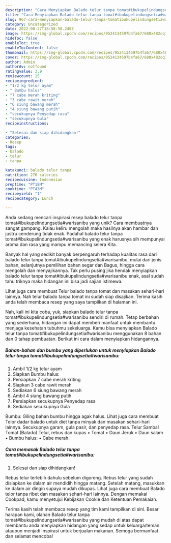 ```yaml
---
description: "Cara Menyiapkan Balado telur tanpa tomat#ibukupelindungsetia#warisanibu yang Mantap"
title: "Cara Menyiapkan Balado telur tanpa tomat#ibukupelindungsetia#warisanibu yang Mantap"
slug: 967-cara-menyiapkan-balado-telur-tanpa-tomatibukupelindungsetiawarisanibu-yang-mantap
category: Uncategorized
date: 2022-08-27T18:58:58.240Z
image: https://img-global.cpcdn.com/recipes/9524134597b4fa67/680x482cq70/balado-telur-tanpa-tomatibukupelindungsetiawarisanibu-foto-resep-utama.jpg
hideToc: false
enableToc: true
enableTocContent: false
thumbnail: https://img-global.cpcdn.com/recipes/9524134597b4fa67/680x482cq70/balado-telur-tanpa-tomatibukupelindungsetiawarisanibu-foto-resep-utama.jpg
cover: https://img-global.cpcdn.com/recipes/9524134597b4fa67/680x482cq70/balado-telur-tanpa-tomatibukupelindungsetiawarisanibu-foto-resep-utama.jpg
author: Admin
authorAv: notfound
ratingvalue: 3.9
reviewcount: 15
recipeingredient:
- "1/2 kg telur ayam"
- " Bumbu halus"
- "7 cabe merah kriting"
- "3 cabe rawit merah"
- "6 siung bawang merah"
- "4 siung bawang putih"
- "secukupnya Penyedap rasa"
- "secukupnya Gula"
recipeinstructions:

- "Selesai dan siap dihidangkan!"
categories:
- Resep
tags:
- balado
- telur
- tanpa

katakunci: balado telur tanpa 
nutrition: 276 calories
recipecuisine: Indonesian
preptime: "PT18M"
cooktime: "PT43M"
recipeyield: "1"
recipecategory: Lunch

---
```





Anda sedang mencari inspirasi resep balado telur tanpa tomat#ibukupelindungsetia#warisanibu yang unik? Cara membuatnya sangat gampang. Kalau keliru mengolah maka hasilnya akan hambar dan justru cenderung tidak enak. Padahal balado telur tanpa tomat#ibukupelindungsetia#warisanibu yang enak harusnya sih mempunyai aroma dan rasa yang mampu memancing selera Kita.





Banyak hal yang sedikit banyak berpengaruh terhadap kualitas rasa dari balado telur tanpa tomat#ibukupelindungsetia#warisanibu, mulai dari jenis bahan, selanjutnya pemilihan bahan segar dan Bagus, hingga cara mengolah dan menyajikannya. Tak perlu pusing jika hendak menyiapkan balado telur tanpa tomat#ibukupelindungsetia#warisanibu enak,      asal sudah tahu triknya maka hidangan ini bisa jadi sajian istimewa.














Lihat juga cara membuat Telur balado tanpa tomat dan masakan sehari-hari lainnya. Nah telur balado tanpa tomat ini sudah siap disajikan. Terima kasih anda telah membaca resep yang saya tampilkan di halaman ini.






Nah, kali ini kita coba, yuk, siapkan balado telur tanpa tomat#ibukupelindungsetia#warisanibu sendiri di rumah. Tetap berbahan yang sederhana, hidangan ini dapat memberi manfaat untuk membantu menjaga kesehatan tubuhmu sekeluarga. Kamu bisa menyiapkan Balado telur tanpa tomat#ibukupelindungsetia#warisanibu menggunakan 8 bahan dan 0 tahap pembuatan. Berikut ini cara dalam menyiapkan hidangannya.

<!--inarticleads1-->

##### Bahan-bahan dan bumbu yang diperlukan untuk menyiapkan Balado telur tanpa tomat#ibukupelindungsetia#warisanibu:

1. Ambil 1/2 kg telur ayam
1. Siapkan  Bumbu halus:
1. Persiapkan 7 cabe merah kriting
1. Siapkan 3 cabe rawit merah
1. Sediakan 6 siung bawang merah
1. Ambil 4 siung bawang putih
1. Persiapkan secukupnya Penyedap rasa
1. Sediakan secukupnya Gula


Bumbu: Giling bahan bumbu hingga agak halus. Lihat juga cara membuat Telor dadar balado untuk diet tanpa minyak dan masakan sehari-hari lainnya. Secukupnya garam, gula pasir, dan penyedap rasa. Telur Sambal Tomat (Balado) Telur, rebus dan kupas • Tomat • Daun Jeruk • Daun salam • Bumbu halus: • Cabe merah. 

<!--inarticleads2-->

##### Cara memasak Balado telur tanpa tomat#ibukupelindungsetia#warisanibu:


1. Selesai dan siap dihidangkan!

Rebus telur terlebih dahulu sebelum digoreng. Rebus telur yang sudah disiapkan ke dalam air mendidih hingga matang. Setelah matang, masukkan ke dalam air dingin supaya mudah dikupas. Lihat juga cara membuat Balado telor tanpa ribet dan masakan sehari-hari lainnya. Dengan memakai Cookpad, kamu menyetujui Kebijakan Cookie dan Ketentuan Pemakaian. 

Terima kasih telah membaca resep yang tim kami tampilkan di sini. Besar harapan kami, olahan Balado telur tanpa tomat#ibukupelindungsetia#warisanibu yang mudah di atas dapat membantu anda menyiapkan hidangan yang sedap untuk keluarga/teman ataupun menjadi inspirasi untuk berjualan makanan. Semoga bermanfaat dan selamat mencoba!
